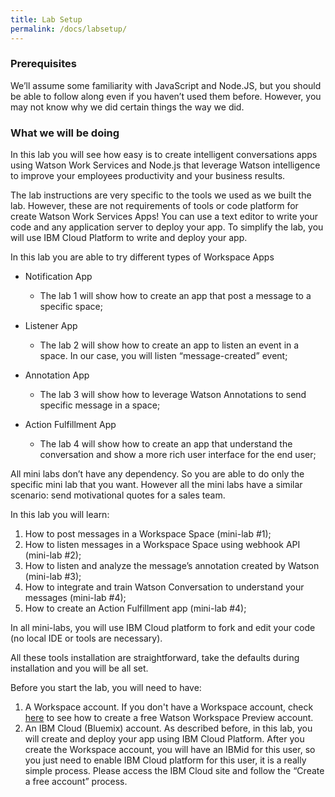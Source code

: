 ```yaml
---
title: Lab Setup
permalink: /docs/labsetup/
---
```


### Prerequisites
We’ll assume some familiarity with JavaScript and Node.JS, but you should be able to follow along even if you haven’t used them before. However, you may not know why we did certain things the way we did.

### What we will be doing
In this lab you will see how easy is to create intelligent conversations apps using Watson Work Services and Node.js that leverage Watson intelligence to improve your employees productivity and your business results.

The lab instructions are very specific to the tools we used as we built the lab. However, these are not requirements of tools or code platform for create Watson Work Services Apps! You can use a text editor to write your code and any application server to deploy your app. To simplify the lab, you will use IBM Cloud Platform to write and deploy your app.

In this lab you are able to try different types of Workspace Apps

- Notification App
    - The lab 1 will show how to create an app that post a message to a specific space;

- Listener App
    - The lab 2 will show how to create an app to listen an event in a space. In our case, you will listen “message-created” event;

- Annotation App
    - The lab 3 will show how to leverage Watson Annotations to send specific message in a space;

- Action Fulfillment App
    - The lab 4 will show how to create an app that understand the conversation and show a more rich user interface for the end user;

All mini labs don’t have any dependency. So you are able to do only the specific mini lab that you want.  However all the mini labs have a similar scenario: send motivational quotes for a sales team.

In this lab you will learn:
1.	How to post messages in a Workspace Space (mini-lab #1);
2.	How to listen messages in a Workspace Space using webhook API (mini-lab #2);
3.	How to listen and analyze the message’s annotation created by Watson (mini-lab #3);
4.	How to integrate and train Watson Conversation to understand your messages (mini-lab #4);
5.	How to create an Action Fulfillment app (mini-lab #4);

In all mini-labs, you will use IBM Cloud platform to fork and edit your code (no local IDE or tools are necessary).

All these tools installation are straightforward, take the defaults during installation and you will be all set.

Before you start the lab, you will need to have:
1.	A Workspace account. If you don't have a Workspace account, check <a href="https://ibm.invisionapp.com/share/3ZNRPOVU8GM" target="_blank">here</a> to see how to create a free Watson Workspace Preview account. 
2.	An IBM Cloud (Bluemix) account. As described before, in this lab, you will create and deploy your app using IBM Cloud Platform.  After you create the Workspace account, you will have an IBMid for this user, so you just need to enable IBM Cloud platform for this user, it is a really simple process. Please access the IBM Cloud site and follow the “Create a free account” process.
